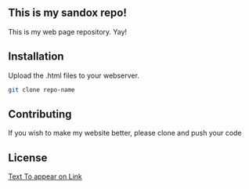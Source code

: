## This is my sandox repo!

This is my web page repository. Yay!

## Installation

Upload the .html files to your webserver. 

```bash
git clone repo-name
```

## Contributing
If you wish to make my website better, please clone and push your code

## License
[Text To appear on Link](https://github.com/oscarito-taquito/demo)